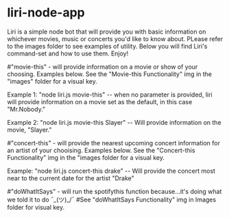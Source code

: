 # liri-node-app

Liri is a simple node bot that will provide you with basic information on whichever movies, music or concerts you'd like to know about. PLease refer to the images folder to see examples of utility. Below you will find Liri's command-set and how to use them. Enjoy!

#"movie-this" - will provide information on a movie or show of your choosing. Examples below. See the "Movie-this Functionality" img in the "images" folder for a visual key.

Example 1: "node liri.js movie-this" -- when no parameter is provided, liri will provide information on a movie set as the default, in this case "Mr.Nobody."

Example 2: "node liri.js movie-this Slayer" -- Will provide information on the movie, "Slayer." 

#"concert-this" - will provide the nearest upcoming concert information for an artist of your chooising. Examples below. See the "Concert-this Functionality" img in the "images folder for a visual key. 

Example: "node liri.js concert-this drake" -- Will provide the concert most near to the current date for the artist "Drake"

#"doWhatItSays" - will run the spotifythis function because...it's doing what we told it to do ¯\_(ツ)_/¯
#See "doWhatItSays Functionality" img in Images folder for visual key. 

